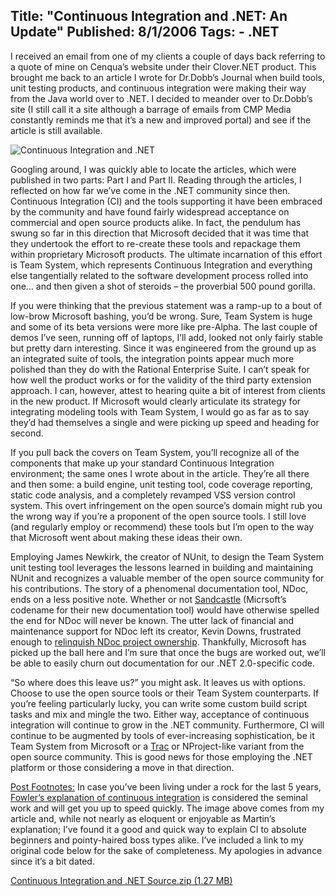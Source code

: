 Title: "Continuous Integration and .NET: An Update"
Published: 8/1/2006
Tags:
    - .NET
---
I received an email from one of my clients a couple of days back referring to a quote of mine on Cenqua’s website under their Clover.NET product. This brought me back to an article I wrote for Dr.Dobb’s Journal when build tools, unit testing products, and continuous integration were making their way from the Java world over to .NET. I decided to meander over to Dr.Dobb’s site (I still call it a site although a barrage of emails from CMP Media constantly reminds me that it’s a new and improved portal) and see if the article is still available.

![Continuous Integration and .NET](https://s3.amazonaws.com/s3.beckshome.com/20060801-Continuous-Integration-And-DotNET.png)

Googling around, I was quickly able to locate the articles, which were published in two parts: Part I and Part II. Reading through the articles, I reflected on how far we’ve come in the .NET community since then. Continuous Integration (CI) and the tools supporting it have been embraced by the community and have found fairly widespread acceptance on commercial and open source products alike. In fact, the pendulum has swung so far in this direction that Microsoft decided that it was time that they undertook the effort to re-create these tools and repackage them within proprietary Microsoft products. The ultimate incarnation of this effort is Team System, which represents Continuous Integration and everything else tangentially related to the software development process rolled into one… and then given a shot of steroids – the proverbial 500 pound gorilla.

If you were thinking that the previous statement was a ramp-up to a bout of low-brow Microsoft bashing, you’d be wrong. Sure, Team System is huge and some of its beta versions were more like pre-Alpha. The last couple of demos I’ve seen, running off of laptops, I’ll add, looked not only fairly stable but pretty darn interesting. Since it was engineered from the ground up as an integrated suite of tools, the integration points appear much more polished than they do with the Rational Enterprise Suite. I can’t speak for how well the product works or for the validity of the third party extension approach. I can, however, attest to hearing quite a bit of interest from clients in the new product. If Microsoft would clearly articulate its strategy for integrating modeling tools with Team System, I would go as far as to say they’d had themselves a single and were picking up speed and heading for second.

If you pull back the covers on Team System, you’ll recognize all of the components that make up your standard Continuous Integration environment; the same ones I wrote about in the article. They’re all there and then some: a build engine, unit testing tool, code coverage reporting, static code analysis, and a completely revamped VSS version control system. This overt infringement on the open source’s domain might rub you the wrong way if you’re a proponent of the open source tools. I still love (and regularly employ or recommend) these tools but I’m open to the way that Microsoft went about making these ideas their own.

Employing James Newkirk, the creator of NUnit, to design the Team System unit testing tool leverages the lessons learned in building and maintaining NUnit and recognizes a valuable member of the open source community for his contributions. The story of a phenomenal documentation tool, NDoc, ends on a less positive note. Whether or not [Sandcastle](https://www.microsoft.com/en-us/download/details.aspx?id=10526) (Micrsoft’s codename for their new documentation tool) would have otherwise spelled the end for NDoc will never be known. The utter lack of financial and maintenance support for NDoc left its creator, Kevin Downs, frustrated enough to [relinquish NDoc project ownership](https://charliedigital.com/2006/07/26/ndoc-2-is-officially-dead/). Thankfully, Microsoft has picked up the ball here and I’m sure that once the bugs are worked out, we’ll be able to easily churn out documentation for our .NET 2.0-specific code.

“So where does this leave us?” you might ask. It leaves us with options. Choose to use the open source tools or their Team System counterparts. If you’re feeling particularly lucky, you can write some custom build script tasks and mix and mingle the two. Either way, acceptance of continuous integration will continue to grow in the .NET community. Furthermore, CI will continue to be augmented by tools of ever-increasing sophistication, be it Team System from Microsoft or a [Trac](https://trac.edgewall.org/) or NProject-like variant from the open source community. This is good news for those employing the .NET platform or those considering a move in that direction.

<u>Post Footnotes:</u> In case you’ve been living under a rock for the last 5 years, [Fowler’s explanation of continuous integration](https://www.martinfowler.com/articles/continuousIntegration.html) is considered the seminal work and will get you up to speed quickly. The image above comes from my article and, while not nearly as eloquent or enjoyable as Martin’s explanation; I’ve found it a good and quick way to explain CI to absolute beginners and pointy-haired boss types alike. I’ve included a link to my original code below for the sake of completeness. My apologies in advance since it’s a bit dated.

[Continuous Integration and .NET Source.zip (1.27 MB)](https://s3.amazonaws.com/s3.beckshome.com/20060801-Continuous-Integration-And-DotNET-Source.zip)
